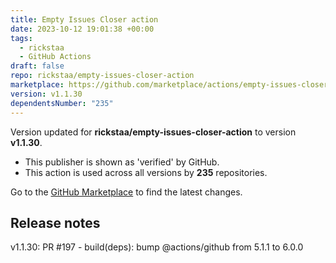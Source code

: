 ```yaml
---
title: Empty Issues Closer action
date: 2023-10-12 19:01:38 +00:00
tags:
  - rickstaa
  - GitHub Actions
draft: false
repo: rickstaa/empty-issues-closer-action
marketplace: https://github.com/marketplace/actions/empty-issues-closer-action
version: v1.1.30
dependentsNumber: "235"
---
```



Version updated for **rickstaa/empty-issues-closer-action** to version **v1.1.30**.
- This publisher is shown as 'verified' by GitHub.
- This action is used across all versions by **235** repositories.

Go to the [GitHub Marketplace](https://github.com/marketplace/actions/empty-issues-closer-action) to find the latest changes.

## Release notes

v1.1.30: PR #197 - build(deps): bump @actions/github from 5.1.1 to 6.0.0

